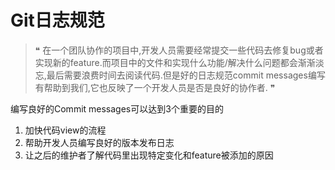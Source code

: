 # Git日志规范

> ❝ 在一个团队协作的项目中,开发人员需要经常提交一些代码去修复bug或者实现新的feature.而项目中的文件和实现什么功能/解决什么问题都会渐渐淡忘,最后需要浪费时间去阅读代码.但是好的日志规范commit messages编写有帮助到我们,它也反映了一个开发人员是否是良好的协作者.
❞

编写良好的Commit messages可以达到3个重要的目的

1. 加快代码view的流程
2. 帮助开发人员编写良好的版本发布日志
3. 让之后的维护者了解代码里出现特定变化和feature被添加的原因
